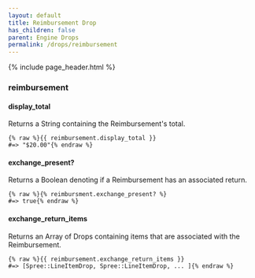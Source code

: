 ```yaml
---
layout: default
title: Reimbursement Drop
has_children: false
parent: Engine Drops
permalink: /drops/reimbursement
---
```


{% include page_header.html %}

### reimbursement

#### display_total

Returns a String containing the Reimbursement's total.

```liquid
{% raw %}{{ reimbursement.display_total }}
#=> "$20.00"{% endraw %}
```

#### exchange_present?

Returns a Boolean denoting if a Reimbursement has an associated return.

```liquid
{% raw %}{% reimbursment.exchange_present? %}
#=> true{% endraw %}
```

#### exchange_return_items

Returns an Array of Drops containing items that are associated with the
Reimbursement.

```liquid
{% raw %}{{ reimbursement.exchange_return_items }}
#=> [Spree::LineItemDrop, Spree::LineItemDrop, ... ]{% endraw %}
```